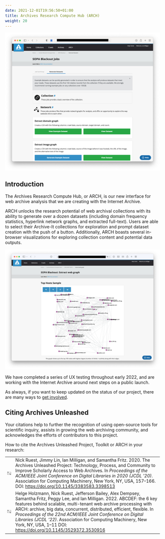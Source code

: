 ```yaml
---
date: 2021-12-01T19:56:50+01:00
title: Archives Research Compute Hub (ARCH)
weight: 20
---
```


![Cloud portal](/images/ARCH-1.png)

## Introduction

The Archives Research Compute Hub, or ARCH, is our new interface for web archive analysis that we are creating with the Internet Archive. 

ARCH unlocks the research potential of web archival collections with its ability to generate over a dozen datasets (including domain frequency statistics, hyperlink network graphs, and extracted full-text). Users are able to select their Archive-It collections for exploration and prompt dataset creation with the push of a button. Additionally, ARCH boasts several in-browser visualizations for exploring collection content and potential data outputs.

![Cloud portal](/images/ARCH-2.png)

We have completed a series of UX testing throughout early 2022, and are working with the Internet Archive around next steps on a public launch. 

As always, if you want to keep updated on the status of our project, there are many ways to [get involved](/get-involved).

## Citing Archives Unleashed

Your citations help to further the recognition of using open-source tools for scientific inquiry, assists in growing the web archiving community, and acknowledges the efforts of contributors to this project.

How to cite the Archives Unleashed Project, Toolkit or ARCH in your research:

|    |   |
|----|---|
|![Citation Icon](/images/au-citation-icon.png)| Nick Ruest, Jimmy Lin, Ian Milligan, and Samantha Fritz. 2020. The Archives Unleashed Project: Technology, Process, and Community to Improve Scholarly Access to Web Archives. In _Proceedings of the ACM/IEEE Joint Conference on Digital Libraries in 2020 (JCDL '20)_. Association for Computing Machinery, New York, NY, USA, 157–166. DOI: https://doi.org/10.1145/3383583.3398513 |
|![Citation Icon](/images/au-citation-icon.png)| Helge Holzmann, Nick Ruest, Jefferson Bailey, Alex Dempsey, Samantha Fritz, Peggy Lee, and Ian Milligan. 2022. ABCDEF: the 6 key features behind scalable, multi-tenant web archive processing with ARCH: archive, big data, concurrent, distributed, efficient, flexible. In _Proceedings of the 22nd ACM/IEEE Joint Conference on Digital Libraries (JCDL ‘22)_. Association for Computing Machinery, New York, NY, USA, 1–11 DOI: https://doi.org/10.1145/3529372.3530916 | 
